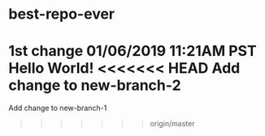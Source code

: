 # best-repo-ever
1st change 01/06/2019 11:21AM PST Hello World!
<<<<<<< HEAD
Add change to new-branch-2
=======
Add change to new-branch-1
>>>>>>> origin/master
